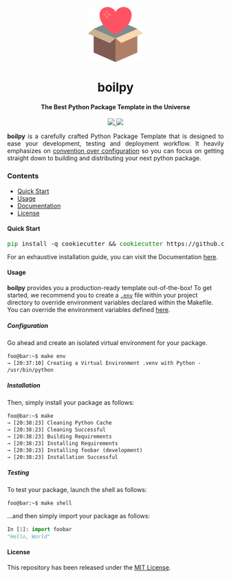 <!-- HEADER -->
<div align="center">
    <img src=".github/assets/logo.png" height="128"> 
    <h1>
        boilpy
    </h1>
    <h4>The Best Python Package Template in the Universe</h4>
</div>

<!-- BADGES -->
<p align="center">
	<a href="https://saythanks.io/to/achillesrasquinha">
		<img src="https://img.shields.io/badge/Say%20Thanks-🦉-1EAEDB.svg?style=flat-square">
	</a>
	<a href="https://paypal.me/achillesrasquinha">
		<img src="https://img.shields.io/badge/donate-💵-f44336.svg?style=flat-square">
	</a>
</p>

<div align="justify">
	<b>boilpy</b> is a carefully crafted Python Package Template that is designed to ease your development, testing and deployment workflow. It heavily emphasizes on <a href="https://en.wikipedia.org/wiki/Convention_over_configuration" target="_blank">convention over configuration</a> so you can focus on getting straight down to building and distributing your next python package.
</div>

### Contents

* [Quick Start](#quick-start)
* [Usage](#usage)
* [Documentation](docs)
* [License](#license)

#### Quick Start

<div align="center">
	<pre><span style="color: green">pip</span> install -q cookiecutter && <span style="color: green">cookiecutter</span> https://github.com/achillesrasquinha/boilpy</pre>
</div>

For an exhaustive installation guide, you can visit the Documentation [here](docs/installation.md).

#### Usage

**boilpy** provides you a production-ready template out-of-the-box! To get started, we recommend you to create a [`.env`](https://12factor.net/config) file within your project directory to override environment variables declared within the Makefile. You can override the environment variables defined [here](docs/index.md#environment-variables).

##### Configuration

Go ahead and create an isolated virtual environment for your package.

```console
foo@bar:~$ make env
→ [20:37:10] Creating a Virtual Environment .venv with Python - /usr/bin/python
```

##### Installation

Then, simply install your package as follows:

```console
foo@bar:~$ make
→ [20:38:23] Cleaning Python Cache
→ [20:38:23] Cleaning Successful
→ [20:38:23] Building Requirements
→ [20:38:23] Installing Requirements
→ [20:38:23] Installing foobar (development)
→ [20:38:23] Installation Successful
```

##### Testing

To test your package, launch the shell as follows:

```console
foo@bar:~$ make shell
```

...and then simply import your package as follows:

```python
In [1]: import foobar
"Hello, World"
```

#### License

This repository has been released under the [MIT License](LICENSE).